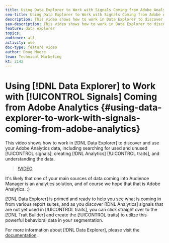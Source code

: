 ```yaml
---
title: Using Data Explorer to Work with Signals Coming from Adobe Analytics
seo-title: Using Data Explorer to Work with Signals Coming from Adobe Analytics
description: This video shows how to work in Data Explorer to discover and use your Adobe Analytics data, including searching for used and unused signals, creating Analytics traits, and understanding the data.
seo-description: This video shows how to work in Data Explorer to discover and use your Adobe Analytics data, including searching for used and unused signals, creating Analytics traits, and understanding the data.
feature: data explorer
topics: 
audience: all
activity: use
doc-type: feature video
author: Doug Moore
team: Technical Marketing
kt: 2142
---
```


# Using [!DNL Data Explorer] to Work with [!UICONTROL Signals] Coming from Adobe Analytics {#using-data-explorer-to-work-with-signals-coming-from-adobe-analytics}

This video shows how to work in [!DNL Data Explorer] to discover and use your Adobe Analytics data, including searching for used and unused [!UICONTROL signals], creating [!DNL Analytics] [!UICONTROL traits], and understanding the data.

>[!VIDEO](https://video.tv.adobe.com/v/25150/?quality=12)

It's likely that one of your main sources of data coming into Audience Manager is an analytics solution, and of course we hope that that is Adobe Analytics. :)

[!DNL Data Explorer] is primed and ready to help you see what is coming in from various report suites, and as you discover [!DNL Analytics] signals that are not yet used in [!UICONTROL traits], you can click straight over to the [!DNL Trait Builder] and create the [!UICONTROL traits] to utilize this powerful behavioral data in your segmentation.

For more information about [!DNL Data Explorer], please visit the [documentation](https://experiencecloud.adobe.com/resources/help/en_US/aam/data-explorer.html).